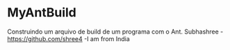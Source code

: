 # MyAntBuild
Construindo um arquivo de build de um programa com o Ant.
Subhashree - https://github.com/shree4 -I am from India
